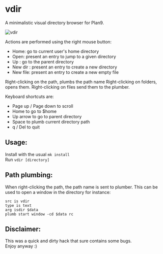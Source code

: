 vdir
=====
A minimalistic visual directory browser for Plan9.

![vdir](vdir.png)

Actions are performed using the right mouse button:
- Home: go to current user's home directory
- Open: present an entry to jump to a given directory
- Up  : go to the parent directory
- New dir : present an entry to create a new directory
- New file: present an entry to create a new empty file

Right-clicking on the path, plumbs the path name
Right-clicking on folders, opens them.
Right-clicking on files send them to the plumber.

Keyboard shortcuts are:
- Page up / Page down to scroll
- Home to go to $home
- Up arrow to go to parent directory
- Space to plumb current directory path
- q / Del to quit

Usage:
------
Install with the usual ``mk install``  
Run ``vdir [directory]``

Path plumbing:
--------------
When right-clicking the path, the path name is sent to plumber.
This can be used to open a window in the directory for instance:
```
src is vdir
type is text
arg isdir $data
plumb start window -cd $data rc
```

Disclaimer:
-----------
This was a quick and dirty hack that sure contains some bugs.  
Enjoy anyway :)
